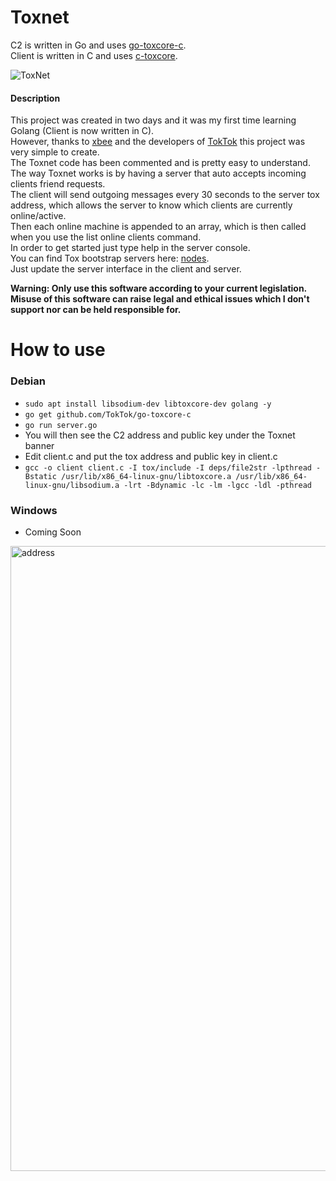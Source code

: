 # Toxnet

C2 is written in Go and uses [go-toxcore-c](https://github.com/TokTok/go-toxcore-c).  
Client is written in C and uses [c-toxcore](https://github.com/TokTok/c-toxcore).

![ToxNet](https://imgur.com/WfhJV8k.png)

#### Description
This project was created in two days and it was my first time learning Golang (Client is now written in C).  
However, thanks to [xbee](https://github.com/xbee) and the developers of [TokTok](https://github.com/TokTok) this project was very simple to create.  
The Toxnet code has been commented and is pretty easy to understand.  
The way Toxnet works is by having a server that auto accepts incoming clients friend requests.  
The client will send outgoing messages every 30 seconds to the server tox address, which allows the server to know which clients are currently online/active.  
Then each online machine is appended to an array, which is then called when you use the list online clients command.  
In order to get started just type help in the server console.  
You can find Tox bootstrap servers here: [nodes](https://nodes.tox.chat).  
Just update the server interface in the client and server.  


__Warning: Only use this software according to your current legislation. Misuse of this software can raise legal and ethical issues which I don't support nor can be held responsible for.__

How to use
==========

### Debian

* `sudo apt install libsodium-dev libtoxcore-dev golang -y`
* `go get github.com/TokTok/go-toxcore-c`
* `go run server.go`
* You will then see the C2 address and public key under the Toxnet banner
* Edit client.c and put the tox address and public key in client.c
* `gcc -o client client.c -I tox/include -I deps/file2str -lpthread -Bstatic /usr/lib/x86_64-linux-gnu/libtoxcore.a /usr/lib/x86_64-linux-gnu/libsodium.a -lrt -Bdynamic -lc -lm -lgcc -ldl -pthread`

### Windows
* Coming Soon

<img src="https://imgur.com/HFthlr9.png" alt="address" width="1000" height="auto">
